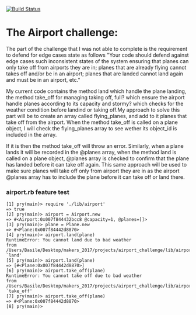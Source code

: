[![Build
Status](https://travis-ci.org/travis-ci/travis-web.svg?branch=master)](https://travis-ci.org/travis-ci/travis-web)

# The Airport challenge:

The part of the challenge that I was not able to complete is the requirement to defend for edge cases state as follows "Your code should defend against edge cases such inconsistent states of the system ensuring that planes can only take off from airports they are in; planes that are already flying cannot takes off and/or be in an airport; planes that are landed cannot land again and must be in an airport, etc."

My current code contains the method land which handle the plane landing, the method take_off for managing taking off, full? which ensure the airport handle planes according to its capacity and stormy? which checks for the weather condition before landind or taking off.My approach to solve this part will be to create an array called flying_planes, and add to it planes that take off from the airport. When the method take_off is called on a plane object, I will check the flying_planes array to see wether its object_id is included in the array.  

If it is then the method take_off will throw an error. Similarly, when a plane lands it will be recorded in the @planes array, when the method land is called on a plane object, @planes array is checked to confirm that the plane has landed before it can take off again. This same approach will be used to make sure planes will take off only from airport they are in as the airport @planes array has to include the plane before it can take off or land there.




### airport.rb feature test
```
[1] pry(main)> require './lib/airport'
=> true
[2] pry(main)> airport = Airport.new
=> #<Airport:0x007f844432bcc8 @capacity=1, @planes=[]>
[3] pry(main)> plane = Plane.new
=> #<Plane:0x007f84442d8870>
[4] pry(main)> airport.land(plane)
RuntimeError: You cannot land due to bad weather
from /Users/Basile/Desktop/makers_2017/projects/airport_challenge/lib/airport.rb:20:in `land'
[5] pry(main)> airport.land(plane)
=> [#<Plane:0x007f84442d8870>]
[6] pry(main)> airport.take_off(plane)
RuntimeError: You cannot take off due to bad weather
from /Users/Basile/Desktop/makers_2017/projects/airport_challenge/lib/airport.rb:25:in `take_off'
[7] pry(main)> airport.take_off(plane)
=> #<Plane:0x007f84442d8870>
[8] pry(main)>
